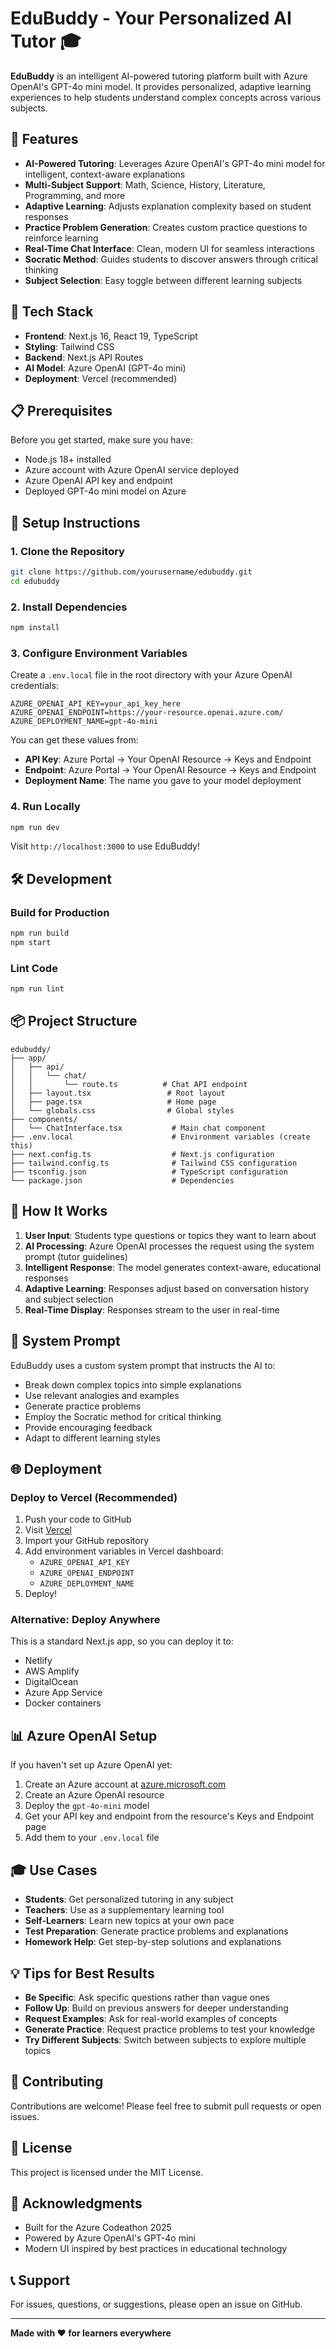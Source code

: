# EduBuddy - Your Personalized AI Tutor 🎓

**EduBuddy** is an intelligent AI-powered tutoring platform built with Azure OpenAI's GPT-4o mini model. It provides personalized, adaptive learning experiences to help students understand complex concepts across various subjects.

## 🌟 Features

- **AI-Powered Tutoring**: Leverages Azure OpenAI's GPT-4o mini model for intelligent, context-aware explanations
- **Multi-Subject Support**: Math, Science, History, Literature, Programming, and more
- **Adaptive Learning**: Adjusts explanation complexity based on student responses
- **Practice Problem Generation**: Creates custom practice questions to reinforce learning
- **Real-Time Chat Interface**: Clean, modern UI for seamless interactions
- **Socratic Method**: Guides students to discover answers through critical thinking
- **Subject Selection**: Easy toggle between different learning subjects

## 🚀 Tech Stack

- **Frontend**: Next.js 16, React 19, TypeScript
- **Styling**: Tailwind CSS
- **Backend**: Next.js API Routes
- **AI Model**: Azure OpenAI (GPT-4o mini)
- **Deployment**: Vercel (recommended)

## 📋 Prerequisites

Before you get started, make sure you have:

- Node.js 18+ installed
- Azure account with Azure OpenAI service deployed
- Azure OpenAI API key and endpoint
- Deployed GPT-4o mini model on Azure

## 🔧 Setup Instructions

### 1. Clone the Repository

```bash
git clone https://github.com/yourusername/edubuddy.git
cd edubuddy
```

### 2. Install Dependencies

```bash
npm install
```

### 3. Configure Environment Variables

Create a `.env.local` file in the root directory with your Azure OpenAI credentials:

```
AZURE_OPENAI_API_KEY=your_api_key_here
AZURE_OPENAI_ENDPOINT=https://your-resource.openai.azure.com/
AZURE_DEPLOYMENT_NAME=gpt-4o-mini
```

You can get these values from:
- **API Key**: Azure Portal → Your OpenAI Resource → Keys and Endpoint
- **Endpoint**: Azure Portal → Your OpenAI Resource → Keys and Endpoint
- **Deployment Name**: The name you gave to your model deployment

### 4. Run Locally

```bash
npm run dev
```

Visit `http://localhost:3000` to use EduBuddy!

## 🛠️ Development

### Build for Production

```bash
npm run build
npm start
```

### Lint Code

```bash
npm run lint
```

## 📦 Project Structure

```
edubuddy/
├── app/
│   ├── api/
│   │   └── chat/
│   │       └── route.ts          # Chat API endpoint
│   ├── layout.tsx                 # Root layout
│   ├── page.tsx                   # Home page
│   └── globals.css                # Global styles
├── components/
│   └── ChatInterface.tsx           # Main chat component
├── .env.local                      # Environment variables (create this)
├── next.config.ts                  # Next.js configuration
├── tailwind.config.ts              # Tailwind CSS configuration
├── tsconfig.json                   # TypeScript configuration
└── package.json                    # Dependencies
```

## 🎯 How It Works

1. **User Input**: Students type questions or topics they want to learn about
2. **AI Processing**: Azure OpenAI processes the request using the system prompt (tutor guidelines)
3. **Intelligent Response**: The model generates context-aware, educational responses
4. **Adaptive Learning**: Responses adjust based on conversation history and subject selection
5. **Real-Time Display**: Responses stream to the user in real-time

## 🧠 System Prompt

EduBuddy uses a custom system prompt that instructs the AI to:
- Break down complex topics into simple explanations
- Use relevant analogies and examples
- Generate practice problems
- Employ the Socratic method for critical thinking
- Provide encouraging feedback
- Adapt to different learning styles

## 🌐 Deployment

### Deploy to Vercel (Recommended)

1. Push your code to GitHub
2. Visit [Vercel](https://vercel.com)
3. Import your GitHub repository
4. Add environment variables in Vercel dashboard:
   - `AZURE_OPENAI_API_KEY`
   - `AZURE_OPENAI_ENDPOINT`
   - `AZURE_DEPLOYMENT_NAME`
5. Deploy!

### Alternative: Deploy Anywhere

This is a standard Next.js app, so you can deploy it to:
- Netlify
- AWS Amplify
- DigitalOcean
- Azure App Service
- Docker containers

## 📊 Azure OpenAI Setup

If you haven't set up Azure OpenAI yet:

1. Create an Azure account at [azure.microsoft.com](https://azure.microsoft.com)
2. Create an Azure OpenAI resource
3. Deploy the `gpt-4o-mini` model
4. Get your API key and endpoint from the resource's Keys and Endpoint page
5. Add them to your `.env.local` file

## 🎓 Use Cases

- **Students**: Get personalized tutoring in any subject
- **Teachers**: Use as a supplementary learning tool
- **Self-Learners**: Learn new topics at your own pace
- **Test Preparation**: Generate practice problems and explanations
- **Homework Help**: Get step-by-step solutions and explanations

## 💡 Tips for Best Results

- **Be Specific**: Ask specific questions rather than vague ones
- **Follow Up**: Build on previous answers for deeper understanding
- **Request Examples**: Ask for real-world examples of concepts
- **Generate Practice**: Request practice problems to test your knowledge
- **Try Different Subjects**: Switch between subjects to explore multiple topics

## 🤝 Contributing

Contributions are welcome! Please feel free to submit pull requests or open issues.

## 📄 License

This project is licensed under the MIT License.

## 🙏 Acknowledgments

- Built for the Azure Codeathon 2025
- Powered by Azure OpenAI's GPT-4o mini
- Modern UI inspired by best practices in educational technology

## 📞 Support

For issues, questions, or suggestions, please open an issue on GitHub.

---

**Made with ❤️ for learners everywhere**
